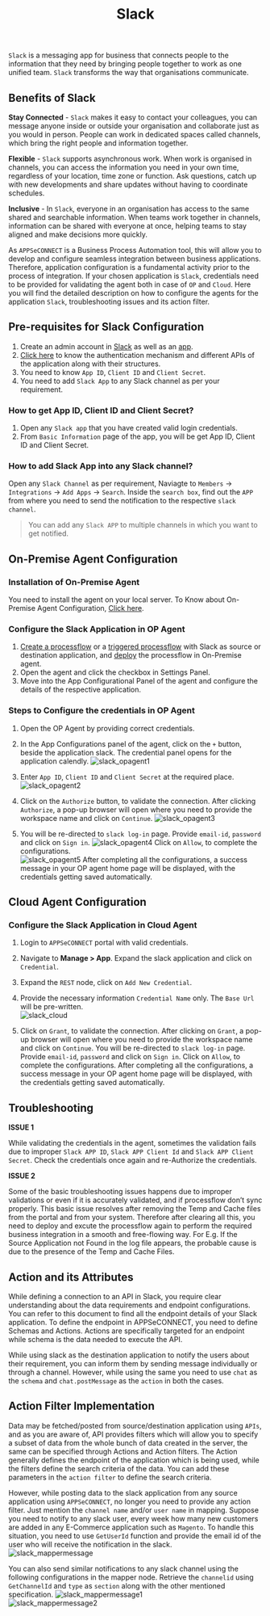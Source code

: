 ﻿---
title: "Slack"
toc: true
description: "Get to know how you can configure the agent for Slack"
keywords: "configuration of OP agent, configuring the agent"
tag: developers
category: "Connectors" 
menus: 
    applicationconnector :
        title: "Slack"
        weight: 28
        icon: fa fa-file-word-o  
        identifier: slackconnector
---

`Slack` is a messaging app for business that connects people to the information that they need 
by bringing people together to work as one unified team. `Slack` transforms the way that organisations communicate.

## Benefits of Slack 

**Stay Connected** - `Slack` makes it easy to contact your colleagues, you can message anyone inside or outside 
your organisation and collaborate just as you would in person. People can work in dedicated spaces called channels, 
which bring the right people and information together.  

**Flexible** - `Slack` supports asynchronous work. When work is organised in channels, you can access the information 
you need in your own time, regardless of your location, time zone or function. Ask questions, catch up with new developments 
and share updates without having to coordinate schedules.    

**Inclusive** - In `Slack`, everyone in an organisation has access to the same shared and searchable information. 
When teams work together in channels, information can be shared with everyone at once, helping teams to stay aligned and 
make decisions more quickly. 

As `APPSeCONNECT` is a Business Process Automation tool, this will allow you to develop and configure seamless integration between business applications. 
Therefore, application configuration is a fundamental activity prior to the process of integration. If your chosen application is 
`Slack`, credentials need to be provided for validating the agent both in case of `OP` and `Cloud`. Here you will find the detailed description on 
how to configure the agents for the application `Slack`, troubleshooting issues and its action filter. 

## Pre-requisites for Slack Configuration 

1) Create an admin account in [Slack](https://slack.com/intl/en-in/help/articles/212675257-Join-a-Slack-workspace) as well as an [app](https://api.slack.com/apps).       
2) [Click here](https://api.slack.com/authentication/oauth-v2) to know the authentication mechanism and different APIs of the application along with their structures.       
3) You need to know `App ID`, `Client ID` and `Client Secret`.    
4) You need to add `Slack App` to any Slack channel as per your requirement.    

### How to get App ID, Client ID and Client Secret?

1) Open any `Slack app` that you have created valid login credentials.    
2) From `Basic Information` page of the app, you will be get App ID, Client ID and Client Secret. 

### How to add Slack App into any Slack channel?

Open any `Slack Channel` as per requirement, Naviagte to `Members` -> `Integrations` -> `Add Apps` -> `Search`. 
Inside the `search box`, find out the `APP` from where you need to send the notification to the respective `slack channel`.  

>You can add any `Slack APP` to multiple channels in which you want to get notified. 

## On-Premise Agent Configuration 

### Installation of On-Premise Agent

You need to install the agent on your local server. To Know about On-Premise Agent Configuration, [Click here](/deployment/Deployment-Configuration/#on-premise-agent-configuration). 

### Configure the Slack Application in OP Agent

1) [Create a processflow](/getting%20started/create-your-first-processflow/) or a [triggered processflow](/processflow/trigger-processflow/) with Slack as source or destination application, and [deploy](/processflow/deploying-and-executing-processflow/) the processflow in On-Premise agent.    
2) Open the agent and click the checkbox in Settings Panel.  
3) Move into the App Configurational Panel of the agent and configure the details of the respective application. 

### Steps to Configure the credentials in OP Agent

1) Open the OP Agent by providing correct credentials.   
2) In the App Configurations panel of the agent, click on the `+` button, beside the application slack. 
The credential panel opens for the application calendly. 
![slack_opagent1](/staticfiles/connectors/media/application-connector/slack_opagent1.png) 

3) Enter `App ID`, `Client ID` and `Client Secret` at the required place. 
![slack_opagent2](/staticfiles/connectors/media/application-connector/slack_opagent2.png)

4) Click on the `Authorize` button, to validate the connection. 
After clicking `Authorize`, a pop-up browser will open where you need to provide the workspace name and click on `Continue`. 
![slack_opagent3](/staticfiles/connectors/media/application-connector/slack_opagent3.png)

5) You will be re-directed to `slack log-in` page. Provide `email-id`, `password` and click on `Sign in`.
![slack_opagent4](/staticfiles/connectors/media/application-connector/slack_opagent4.png)
Click on `Allow`, to complete the configurations.  
![slack_opagent5](/staticfiles/connectors/media/application-connector/slack_opagent5.png)
After completing all the configurations, a success message in your OP agent home page will be displayed, with 
the credentials getting saved automatically. 

## Cloud Agent Configuration 

### Configure the Slack Application in Cloud Agent

1) Login to `APPSeCONNECT` portal with valid credentials.   

2) Navigate to **Manage > App**. Expand the slack application and click on `Credential`. 

3) Expand the `REST` node, click on `Add New Credential`.  

4) Provide the necessary information `Credential Name` only. The `Base Url` will be pre-written.  
![slack_cloud](/staticfiles/connectors/media/application-connector/slack_cloud.png)    

5) Click on `Grant`, to validate the connection. 
After clicking on `Grant`, a pop-up browser will open where you need to provide the workspace name and click on `Continue`. 
You will be re-directed to `slack log-in` page. Provide `email-id`, `password` and click on `Sign in`. 
Click on `Allow`, to complete the configurations. 
After completing all the configurations, a success message in your OP agent home page will be displayed, with 
the credentials getting saved automatically. 

## Troubleshooting

**ISSUE 1**

While validating the credentials in the agent, sometimes the validation fails due to improper 
`Slack APP ID`, `Slack APP Client Id` and `Slack APP Client Secret`. 
Check the credentials once again and re-Authorize the credentials. 

**ISSUE 2**

Some of the basic troubleshooting issues happens due to improper validations or even if it is accurately validated, 
and if processflow don’t sync properly. This basic issue resolves after removing the Temp and Cache files from the 
portal and from your system. Therefore after clearing all this, you need to deploy and excute the processflow again 
to perform the required business integration in a smooth and free-flowing way. For E.g. If the Source Application 
not Found in the log file appears, the probable cause is due to the presence of the Temp and Cache Files. 

## Action and its Attributes

While defining a connection to an API in Slack, you require clear understanding about the data requirements and endpoint configurations. 
You can refer to this document to find all the endpoint details of your Slack application. To define the endpoint in APPSeCONNECT, you need 
to define Schemas and Actions. Actions are specifically targeted for an endpoint while schema is the data needed to execute the API. 

While using slack as the destination application to notify the users about their requirement, 
you can inform them by sending message individually or through a channel. However, while using the same 
you need to use `chat` as the `schema` and `chat.postMessage` as the `action` in both the cases.  

## Action Filter Implementation

Data may be fetched/posted from source/destination application using `APIs`, and as you are aware of, API provides filters 
which will allow you to specify a subset of data from the whole bunch of data created in the server, 
the same can be specified through Actions and Action filters. The Action generally defines the 
endpoint of the application which is being used, while the filters define the search criteria 
of the data. You can add these parameters in the `action filter` to define the search criteria. 

However, while posting data to the slack application from any source application using `APPSeCONNECT`, 
no longer you need to provide any action filter. Just mention the `channel name` and/or `user name` in mapping. 
Suppose you need to notify to any slack user, every week how many new customers are added in any E-Commerce application such as `Magento`. 
To handle this situation, you need to use `GetUserId` function and provide the email id of the user 
who will receive the notification in the slack.  
![slack_mappermessage](/staticfiles/connectors/media/application-connector/slack_mappermessage.png)  

You can also send similar notifications to any slack channel using the following configurations in the mapper node. 
Retrieve the `channelid` using `GetChannelId` and `type` as `section` along with the other mentioned specification. 
![slack_mappermessage1](/staticfiles/connectors/media/application-connector/slack_mappermessage1.png)  
![slack_mappermessage2](/staticfiles/connectors/media/application-connector/slack_mappermessage2.png)  


